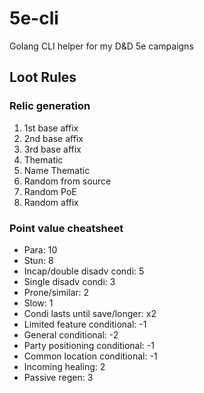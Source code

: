 # 5e-cli
Golang CLI helper for my D&amp;D 5e campaigns

## Loot Rules

### Relic generation

1. 1st base affix
2. 2nd base affix
3. 3rd base affix
4. Thematic
5. Name Thematic
6. Random from source
7. Random PoE
8. Random affix

### Point value cheatsheet

- Para: 10
- Stun: 8
- Incap/double disadv condi: 5
- Single disadv condi: 3
- Prone/similar: 2
- Slow: 1
- Condi lasts until save/longer: x2
- Limited feature conditional: -1
- General conditional: -2
- Party positioning conditional: -1
- Common location conditional: -1
- Incoming healing: 2
- Passive regen: 3
